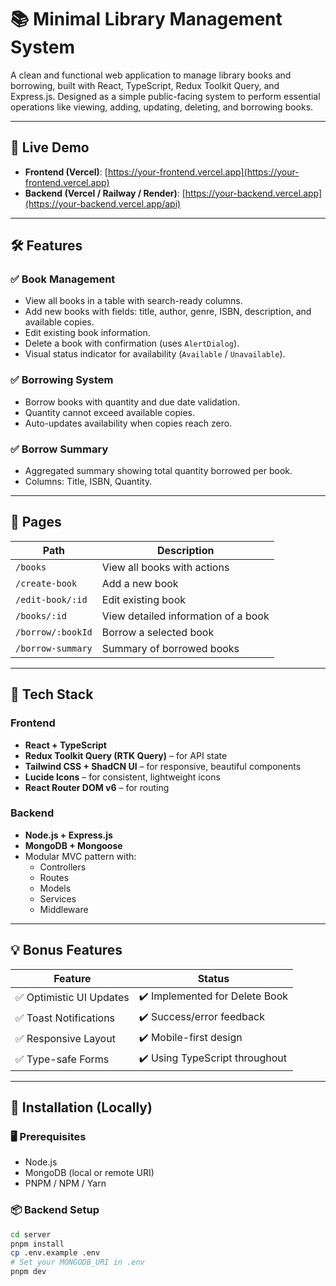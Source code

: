 # 📚 Minimal Library Management System

A clean and functional web application to manage library books and borrowing, built with React, TypeScript, Redux Toolkit Query, and Express.js. Designed as a simple public-facing system to perform essential operations like viewing, adding, updating, deleting, and borrowing books.

---

## 🚀 Live Demo

- **Frontend (Vercel)**: [https://your-frontend.vercel.app](https://your-frontend.vercel.app)
- **Backend (Vercel / Railway / Render)**: [https://your-backend.vercel.app](https://your-backend.vercel.app/api)

---

## 🛠️ Features

### ✅ Book Management

- View all books in a table with search-ready columns.
- Add new books with fields: title, author, genre, ISBN, description, and available copies.
- Edit existing book information.
- Delete a book with confirmation (uses `AlertDialog`).
- Visual status indicator for availability (`Available` / `Unavailable`).

### ✅ Borrowing System

- Borrow books with quantity and due date validation.
- Quantity cannot exceed available copies.
- Auto-updates availability when copies reach zero.

### ✅ Borrow Summary

- Aggregated summary showing total quantity borrowed per book.
- Columns: Title, ISBN, Quantity.

---

## 📄 Pages

| Path              | Description                         |
| ----------------- | ----------------------------------- |
| `/books`          | View all books with actions         |
| `/create-book`    | Add a new book                      |
| `/edit-book/:id`  | Edit existing book                  |
| `/books/:id`      | View detailed information of a book |
| `/borrow/:bookId` | Borrow a selected book              |
| `/borrow-summary` | Summary of borrowed books           |

---

## 🧱 Tech Stack

### Frontend

- **React + TypeScript**
- **Redux Toolkit Query (RTK Query)** – for API state
- **Tailwind CSS + ShadCN UI** – for responsive, beautiful components
- **Lucide Icons** – for consistent, lightweight icons
- **React Router DOM v6** – for routing

### Backend

- **Node.js + Express.js**
- **MongoDB + Mongoose**
- Modular MVC pattern with:
  - Controllers
  - Routes
  - Models
  - Services
  - Middleware

---

## 💡 Bonus Features

| Feature                  | Status                         |
| ------------------------ | ------------------------------ |
| ✅ Optimistic UI Updates | ✔️ Implemented for Delete Book |
| ✅ Toast Notifications   | ✔️ Success/error feedback      |
| ✅ Responsive Layout     | ✔️ Mobile-first design         |
| ✅ Type-safe Forms       | ✔️ Using TypeScript throughout |

---

## 🧪 Installation (Locally)

### 🖥️ Prerequisites

- Node.js
- MongoDB (local or remote URI)
- PNPM / NPM / Yarn

### 📦 Backend Setup

```bash
cd server
pnpm install
cp .env.example .env
# Set your MONGODB_URI in .env
pnpm dev
```
